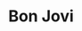 ---
title: "Bon Jovi"
summary: "Bon Jovi is an American rock band formed in 1983 in Sayreville, New Jersey. It consists of singer Jon Bon Jovi, keyboardist David Bryan, drummer Tico Torres, guitarist Phil X, and bassist Hugh McDonald. Original bassist Alec John Such quit the band in 1994, and longtime guitarist and co-songwriter Richie Sambora left in 2013. The band has been credited with \" the gap between heavy metal and pop with style and ease\".In 1984 and 1985, Bon Jovi released their first two albums and their debut single \"Runaway\" managed to crack the Top 40. In 1986, the band achieved widespread success and global recognition with their third album, Slippery When Wet, which sold over 20 million copies and included three Top 10 singles, two of which reached No. 1 Their fourth album, New Jersey , was also very successful, selling over 10 million copies and featuring five Top 10 singles , two of which reached No. 1 . After the band toured and recorded extensively during the late 1980s, culminating in the 1988–1990 New Jersey Tour, Jon Bon Jovi and Richie Sambora released successful solo albums in 1990 and 1991, respectively.
In 1992, the band returned with the double-platinum Keep the Faith. This was followed by their biggest-selling and longest-charting single \"Always\" and the album These Days , which proved to be a bigger success in Europe than in the United States, producing four Top Ten singles in the United Kingdom. Following a second hiatus, their 2000 album Crush, particularly the lead single, \"It's My Life\", successfully introduced the band to a younger audience, and the band considered this their comeback album. The band followed up with Bounce in 2002. The platinum albums Have a Nice Day and Lost Highway saw the band incorporate elements of country music into some of the songs, including the 2006 single \"Who Says You Can't Go Home\", which won the band a Grammy Award and became the first single by a rock band to reach No. 1 on the country charts. The Circle marked a return to the band's rock sound. The band also enjoyed great success touring, with both the 2005–2006 Have a Nice Day Tour and 2007–2008 Lost Highway Tour ranking among the Top 20 highest-grossing concert tours of the 2000s. After recording and releasing Because We Can in 2013, lead guitarist Richie Sambora left the band just before an April concert during the supporting tour to spend more time with his family. The band released their first studio album without Sambora, Burning Bridges, in 2015 and the follow-up album This House Is Not For Sale in 2016, the tour for which encompassed 2017–2019. Their most recent album 2020 was re-worked to include songs inspired by the COVID-19 pandemic and George Floyd protests; its supporting tour was delayed to 2022.
Bon Jovi has released 15 studio albums, five compilations and three live albums. They have sold more than 120 million records worldwide, making them one of the best-selling American rock bands, and performed more than 2,700 concerts in over 50 countries for more than 34 million fans. Bon Jovi was inducted into the UK Music Hall of Fame in 2006, and into the US Rock and Roll Hall of Fame in 2018. The band received the Award of Merit at the American Music Awards in 2004, and Jon Bon Jovi and Richie Sambora were inducted into the Songwriters Hall of Fame in 2009."
image: "bon-jovi.jpg"
apple_music_artist_url: "https://music.apple.com/gb/artist/bon-jovi/122782"
wikipedia_url: "https://en.wikipedia.org/wiki/Bon_Jovi"
---